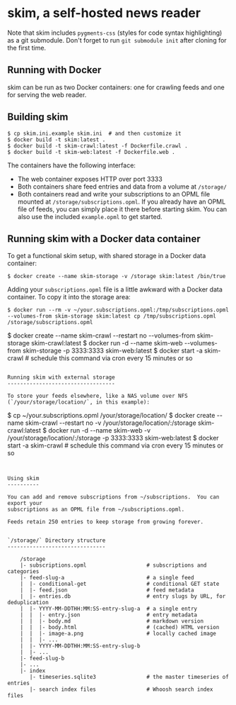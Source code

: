 skim, a self-hosted news reader
===============================

Note that skim includes `pygments-css` (styles for code syntax highlighting) as
a git submodule.  Don't forget to run `git submodule init` after cloning for
the first time.

Running with Docker
-------------------

skim can be run as two Docker containers: one for crawling feeds and one for
serving the web reader.

Building skim
-------------

```
$ cp skim.ini.example skim.ini  # and then customize it
$ docker build -t skim:latest .
$ docker build -t skim-crawl:latest -f Dockerfile.crawl .
$ docker build -t skim-web:latest -f Dockerfile.web .
```

The containers have the following interface:

* The web container exposes HTTP over port 3333
* Both containers share feed entries and data from a volume at `/storage/`
* Both containers read and write your subscriptions to an OPML file mounted at
  `/storage/subscriptions.opml`.  If you already have an OPML file of feeds,
  you can simply place it there before starting skim.  You can also use the
  included `example.opml` to get started.


Running skim with a Docker data container
-----------------------------------------

To get a functional skim setup, with shared storage in a Docker data container:

```
$ docker create --name skim-storage -v /storage skim:latest /bin/true
```

Adding your `subscriptions.opml` file is a little awkward with a Docker data
container.  To copy it into the storage area:

```
$ docker run --rm -v ~/your.subscriptions.opml:/tmp/subscriptions.opml --volumes-from skim-storage skim:latest cp /tmp/subscriptions.opml /storage/subscriptions.opml
```

$ docker create --name skim-crawl --restart no --volumes-from skim-storage skim-crawl:latest
$ docker run -d --name skim-web --volumes-from skim-storage -p 3333:3333 skim-web:latest
$ docker start -a skim-crawl  # schedule this command via cron every 15 minutes or so
```

Running skim with external storage
----------------------------------

To store your feeds elsewhere, like a NAS volume over NFS
(`/your/storage/location/`, in this example):

```
$ cp ~/your.subscriptions.opml /your/storage/location/
$ docker create --name skim-crawl --restart no -v /your/storage/location/:/storage skim-crawl:latest
$ docker run -d --name skim-web -v /your/storage/location/:/storage -p 3333:3333 skim-web:latest
$ docker start -a skim-crawl  # schedule this command via cron every 15 minutes or so
```


Using skim
----------

You can add and remove subscriptions from ~/subscriptions.  You can export your
subscriptions as an OPML file from ~/subscriptions.opml.

Feeds retain 250 entries to keep storage from growing forever.


`/storage/` Directory structure
-------------------------------

    /storage
    |- subscriptions.opml                   # subscriptions and categories
    |- feed-slug-a                          # a single feed
    |  |- conditional-get                   # conditional GET state
    |  |- feed.json                         # feed metadata
    |  |- entries.db                        # entry slugs by URL, for deduplication
    |  |- YYYY-MM-DDTHH:MM:SS-entry-slug-a  # a single entry
    |  |  |- entry.json                     # entry metadata
    |  |  |- body.md                        # markdown version
    |  |  |- body.html                      # (cached) HTML version
    |  |  |- image-a.png                    # locally cached image
    |  |  |- ...
    |  |- YYYY-MM-DDTHH:MM:SS-entry-slug-b
    |  |- ...
    |- feed-slug-b
    |- ...
    |- index
       |- timeseries.sqlite3                # the master timeseries of entries
       |- search index files                # Whoosh search index files
